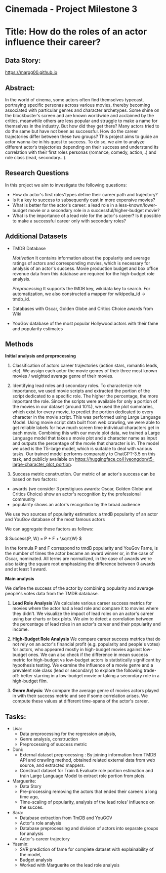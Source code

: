 # Cinemada - Project Milestone 3
# Title: How do the roles of an actor influence their career?

## Data Story:
https://margg00.github.io

## Abstract:

In the world of cinema,  some actors often find themselves typecast, portraying specific personas across various movies, thereby becoming associated with particular genres and character archetypes. Some shine on the blockbuster’s screen and are known worldwide and acclaimed by the critics, meanwhile others are less popular and struggle to make a name for themselves in the industry. But how did they get there? Many actors tried to do the same but have not been as successful. How do the career trajectories differ between these two groups? This project aims to guide an actor wanna-be in his quest to success. To do so, we aim to analyze different actor’s trajectories depending on their success and understand its correlation with their first roles personas (romance, comedy, action,..) and role class (lead, secondary…). 

## Research Questions
In this project we aim to investigate the following questions:
- How do actor's first roles'types define their career path and trajectory?
- Is it a key to success to subsequently cast in more expensive movies?
- What is better for the actor's career: a lead role in a less-known/lower-budget movie or a secondary role in a successful/higher-budget movie?
- What is the importance of a lead role for the actor's career? Is it possible to make a successful career only with secondary roles?
  
## Additional Datasets

- TMDB Database

  *Motivation* It contains information about the popularity and average ratings of actors and corresponding movies, which is necessary for analysis of an actor's success. Movie production budget and box office revenue data from this database are required for the high-budget role analysis.

  *Preprocessing* 
  It supports the IMDB key, wikidata key to search. For automatization, we also constructed a mapper for wikipedia_id -> tmdb_id.

- Databases with Oscar, Golden Globe and Critics Choice awards from Wiki
- YouGov database of the most popular Hollywood actors with their fame and popularity estimates
  
## Methods
**Initial analysis and preprocessing**

1. Classification of actors career trajectories (action stars, romantic leads, etc). We assign each actor the movie genres of their three most known movies / weighted average genre of their movies.

2. Identifying lead roles and secondary roles. To characterize role importance, we used movie scripts and extracted the portion of the script dedicated to a specific role. The higher the percentage, the more important the role. Since the scripts were available for only a portion of the movies in our dataset (around 10%), we used the plot summaries, which exist for every movie, to predict the portion dedicated to every character in the movie script. This was performed using Large Language Model. Using movie script data built from web crawling, we were able to get reliable labels for how much screen time individual characters get in each movie. Combining this with our movie plot data, we trained a Large Language model that takes a movie plot and a character name as input and outputs the percentage of the movie that character is in. The model we used is the T5-large model, which is suitable to deal with various tasks. Our trained model performs comparably to ChatGPT-3.5 on this task, and publicly available on https://huggingface.co/Hyeongdon/t5-large-character_plot_portion.

3. Success metric construction. Our metric of an actor's success can be based on two factors: 
 - awards (we consider 3 prestigiuos awards: Oscar, Golden Globe and Critics Choice) show an actor's recognition by the professional community
 - popularity shows an actor's recognition by the broad audience

 We use two sources of popularity estimation: a tmdB popularity of an actor and YouGov database of the most famous actors

We can aggregate these factors as follows:

$ Success(P, W) = P + F + \sqrt{W} $

In the formula P and F correspond to tmdB popularity and YouGov Fame, is the number of times the actor became an award winner or, in the case of Oscar, nominated. All terms are normalized, in the case of awards we're also taking the square root emphasizing the difference between 0 awards and at least 1 award.

**Main analysis**

We define the success of the actor by combining popularity and average people's votes data from the TMDB database. 
1. **Lead Role Analysis** We calculate various career success metrics for movies where the actor had a lead role and compare it to movies where they didn't. We visualize the impact of lead roles on an actor's career using bar charts or box plots. We aim to detect a correlation between the percentage of lead roles in an actor's career and their popularity and income.

2. **High-Budget Role Analysis** We compare career success metrics that do not rely on an actor's financial profit (e.g. popularity and people's votes) for actors, who appeared mostly in high-budget movies against low-budget ones. We can also check if the difference in mean success metric for high-budget vs low-budget actors is statistically significant by hypothesis testing.  We examine the influence of a movie genre and a prevalent role class (lead or secondary) to explore the following trade-off: better starring in a low-budget movie or taking a secondary role in a high-budget film.
   
3. **Genre Anlysis**: We compare the average genre of movies actors played in with their success metric and see if some correlation arises. We compute these values at different time-spans of the actor's career.

## Tasks:

* Lisa:
  - Data preprocessing for the regression analysis,
  - Genre analysis, construction
  - Preprocessing of success metric
* Doni:
  - External dataset preprocessing : By joining information from TMDB API and crawling method, obtained related external data from web source, and extracted mappers.
  - Construct dataset for Train & Evaluate role portion estimation and train Large Language Model to extract role portion from plots.
* Marguerite:
   - Data Story
   - Pre-processing removing the actors that ended their careers a long time ago,
   - Time-scaling of popularity, analysis of the lead roles' influence on the succes.
* Sara:
   - Database extraction from TmDB and YouGOV
   - Actor's role analysis
   - Database preprocessing and division of actors into separate groups for analysis
   - Actor's career trajectory
* Yasmin:
  - SVR prediction of fame for complete dataset with explainability of the model,
  - Budget analysis
  - Worked with Marguerite on the lead role analysis
